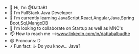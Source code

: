 - 👋 Hi, I’m @DattaB1
- 👀 I’m FullStack Java Developer
- 🌱 I’m currently learning JavaScript,React,Angular,Java,Spring Boot,Sql,MangoDB
- 💞️ I’m looking to collaborate on Startup as well as MNC's 
- 📫 How to reach me  -->www.linkedin.com/in/dattabalbudhe
- 😄 Pronouns: D
- ⚡ Fun fact: ☕ Do you know... Java?

<!---
DattaB1/DattaB1 is a ✨ special ✨ repository because its `README.md` (this file) appears on your GitHub profile.
You can click the Preview link to take a look at your changes.
--->
